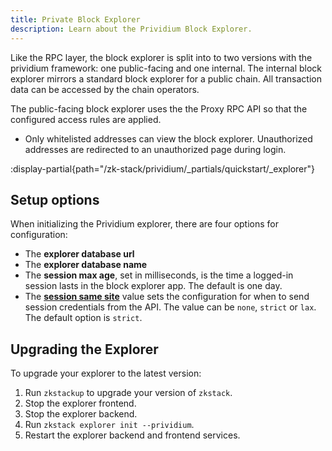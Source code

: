 ```yaml
---
title: Private Block Explorer
description: Learn about the Prividium Block Explorer.
---
```


Like the RPC layer, the block explorer is split into to two versions with the prividium framework:
one public-facing and one internal.
The internal block explorer mirrors a standard block explorer for a public chain.
All transaction data can be accessed by the chain operators.

The public-facing block explorer uses the the Proxy RPC API so that the configured access rules are applied.
- Only whitelisted addresses can view the block explorer. Unauthorized addresses are redirected to an unauthorized page during login.

:display-partial{path="/zk-stack/prividium/_partials/quickstart/_explorer"}


## Setup options

When initializing the Prividium explorer,
there are four options for configuration:

- The **explorer database url**
- The **explorer database name**
- The **session max age**, set in milliseconds, is the time a logged-in session lasts in the block explorer app.
  The default is one day.
- The [**session same site**](https://developer.mozilla.org/en-US/docs/Web/HTTP/Reference/Headers/Set-Cookie#samesitesamesite-value) value
  sets the configuration for when to send session credentials from the API.
  The value can be `none`, `strict` or `lax`.
  The default option is `strict`.

## Upgrading the Explorer

To upgrade your explorer to the latest version:

1. Run `zkstackup` to upgrade your version of `zkstack`.
1. Stop the explorer frontend.
1. Stop the explorer backend.
1. Run `zkstack explorer init --prividium`.
1. Restart the explorer backend and frontend services.

